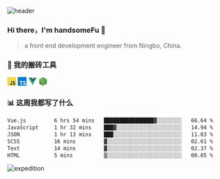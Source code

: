 ![header](https://raw.githubusercontent.com/fzq1998/fzq1998/master/header.png)

### Hi there，I'm handsomeFu 👋

> a front end development engineer from Ningbo, China.

### 🔧 我的搬砖工具
<code><img height="20" src="https://raw.githubusercontent.com/github/explore/80688e429a7d4ef2fca1e82350fe8e3517d3494d/topics/javascript/javascript.png" alt="javascript"></code>
<code><img height="20" src="https://raw.githubusercontent.com/github/explore/80688e429a7d4ef2fca1e82350fe8e3517d3494d/topics/typescript/typescript.png" alt="typescript"></code>
<code><img height="20" src="https://raw.githubusercontent.com/github/explore/80688e429a7d4ef2fca1e82350fe8e3517d3494d/topics/vue/vue.png" alt="vue"></code>
<code><img height="20" src="https://raw.githubusercontent.com/github/explore/80688e429a7d4ef2fca1e82350fe8e3517d3494d/topics/nodejs/nodejs.png" alt="nodejs"></code>



### 📊 这周我都写了什么
<!--START_SECTION:waka-->

```text
Vue.js         6 hrs 54 mins   ████████████████▓░░░░░░░░   66.64 %
JavaScript     1 hr 32 mins    ███▓░░░░░░░░░░░░░░░░░░░░░   14.94 %
JSON           1 hr 13 mins    ███░░░░░░░░░░░░░░░░░░░░░░   11.83 %
SCSS           16 mins         ▓░░░░░░░░░░░░░░░░░░░░░░░░   02.61 %
Text           14 mins         ▓░░░░░░░░░░░░░░░░░░░░░░░░   02.37 %
HTML           5 mins          ▒░░░░░░░░░░░░░░░░░░░░░░░░   00.85 %
```

<!--END_SECTION:waka-->


![expedition](https://raw.githubusercontent.com/fzq1998/fzq1998/master/expedition.gif)

